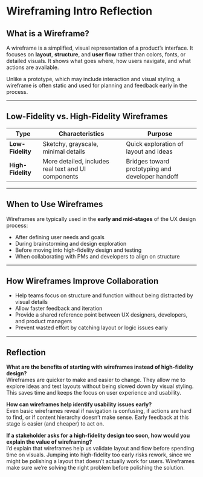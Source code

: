 # Wireframing Intro Reflection   

## What is a Wireframe?

A wireframe is a simplified, visual representation of a product’s interface. It focuses on **layout**, **structure**, and **user flow** rather than colors, fonts, or detailed visuals. It shows what goes where, how users navigate, and what actions are available.

Unlike a prototype, which may include interaction and visual styling, a wireframe is often static and used for planning and feedback early in the process.

---

## Low-Fidelity vs. High-Fidelity Wireframes

| Type | Characteristics | Purpose |
|------|------------------|---------|
| **Low-Fidelity** | Sketchy, grayscale, minimal details | Quick exploration of layout and ideas |
| **High-Fidelity** | More detailed, includes real text and UI components | Bridges toward prototyping and developer handoff |

---

## When to Use Wireframes

Wireframes are typically used in the **early and mid-stages** of the UX design process:
- After defining user needs and goals
- During brainstorming and design exploration
- Before moving into high-fidelity design and testing
- When collaborating with PMs and developers to align on structure

---

## How Wireframes Improve Collaboration

- Help teams focus on structure and function without being distracted by visual details
- Allow faster feedback and iteration
- Provide a shared reference point between UX designers, developers, and product managers
- Prevent wasted effort by catching layout or logic issues early

---

## Reflection

**What are the benefits of starting with wireframes instead of high-fidelity design?**  
Wireframes are quicker to make and easier to change. They allow me to explore ideas and test layouts without being slowed down by visual styling. This saves time and keeps the focus on user experience and usability.

**How can wireframes help identify usability issues early?**  
Even basic wireframes reveal if navigation is confusing, if actions are hard to find, or if content hierarchy doesn’t make sense. Early feedback at this stage is easier (and cheaper) to act on.

**If a stakeholder asks for a high-fidelity design too soon, how would you explain the value of wireframing?**  
I’d explain that wireframes help us validate layout and flow before spending time on visuals. Jumping into high-fidelity too early risks rework, since we might be polishing a layout that doesn’t actually work for users. Wireframes make sure we’re solving the right problem before polishing the solution.


